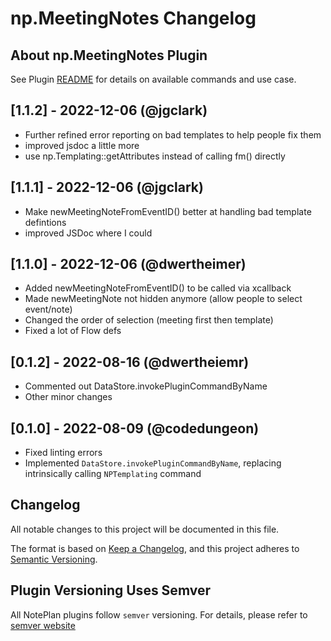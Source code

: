 # np.MeetingNotes Changelog

## About np.MeetingNotes Plugin

See Plugin [README](https://github.com/NotePlan/plugins/blob/main/np.MeetingNotes/README.md) for details on available commands and use case.

## [1.1.2] - 2022-12-06 (@jgclark)

- Further refined error reporting on bad templates to help people fix them
- improved jsdoc a little more
- use np.Templating::getAttributes instead of calling fm() directly

## [1.1.1] - 2022-12-06 (@jgclark)

- Make newMeetingNoteFromEventID() better at handling bad template defintions
- improved JSDoc where I could

## [1.1.0] - 2022-12-06 (@dwertheimer)

- Added newMeetingNoteFromEventID() to be called via xcallback
- Made newMeetingNote not hidden anymore (allow people to select event/note)
- Changed the order of selection (meeting first then template)
- Fixed a lot of Flow defs

## [0.1.2] - 2022-08-16 (@dwertheiemr)

- Commented out DataStore.invokePluginCommandByName
- Other minor changes

## [0.1.0] - 2022-08-09 (@codedungeon)

- Fixed linting errors
- Implemented `DataStore.invokePluginCommandByName`, replacing intrinsically calling `NPTemplating` command

## Changelog

All notable changes to this project will be documented in this file.

The format is based on [Keep a Changelog](https://keepachangelog.com/en/1.0.0/),
and this project adheres to [Semantic Versioning](https://semver.org/spec/v2.0.0.html).

## Plugin Versioning Uses Semver

All NotePlan plugins follow `semver` versioning. For details, please refer to [semver website](https://semver.org/)
